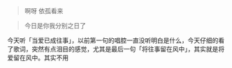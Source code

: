 > 啊呀 依孤看来

> 今日是你我分别之日了

今天听「当爱已成往事」，以前第一句的唱腔一直没听明白是什么，今天仔细的看了歌词，突然有点泪目的感觉，尤其是最后一句「将往事留在风中」，其实就是将爱留在风中。其实不用